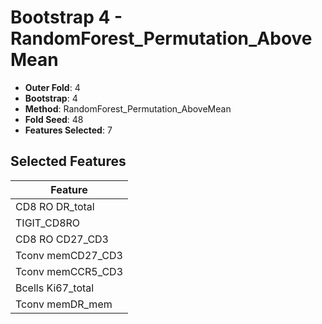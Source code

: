 # Bootstrap 4 - RandomForest_Permutation_AboveMean

- **Outer Fold**: 4
- **Bootstrap**: 4
- **Method**: RandomForest_Permutation_AboveMean
- **Fold Seed**: 48
- **Features Selected**: 7

## Selected Features

| Feature |
|---------|
| CD8 RO DR_total |
| TIGIT_CD8RO |
| CD8 RO CD27_CD3 |
| Tconv memCD27_CD3 |
| Tconv memCCR5_CD3 |
| Bcells Ki67_total |
| Tconv memDR_mem |
